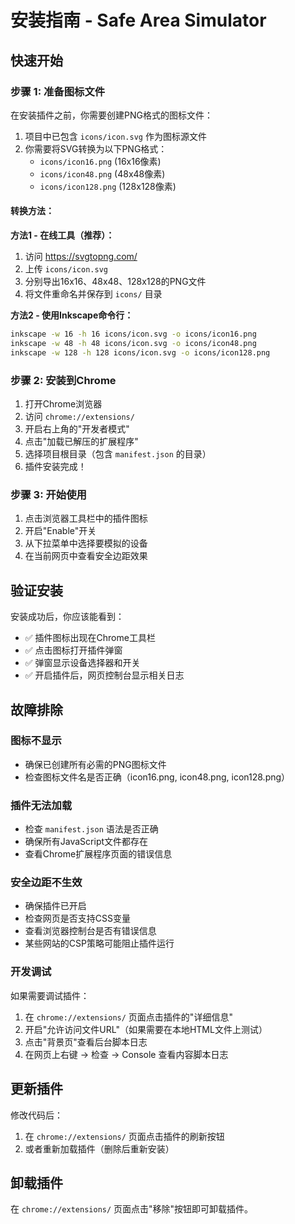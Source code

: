 # 安装指南 - Safe Area Simulator

## 快速开始

### 步骤 1: 准备图标文件

在安装插件之前，你需要创建PNG格式的图标文件：

1. 项目中已包含 `icons/icon.svg` 作为图标源文件
2. 你需要将SVG转换为以下PNG格式：
   - `icons/icon16.png` (16x16像素)
   - `icons/icon48.png` (48x48像素)
   - `icons/icon128.png` (128x128像素)

#### 转换方法：

**方法1 - 在线工具（推荐）：**
1. 访问 https://svgtopng.com/
2. 上传 `icons/icon.svg`
3. 分别导出16x16、48x48、128x128的PNG文件
4. 将文件重命名并保存到 `icons/` 目录

**方法2 - 使用Inkscape命令行：**
```bash
inkscape -w 16 -h 16 icons/icon.svg -o icons/icon16.png
inkscape -w 48 -h 48 icons/icon.svg -o icons/icon48.png
inkscape -w 128 -h 128 icons/icon.svg -o icons/icon128.png
```

### 步骤 2: 安装到Chrome

1. 打开Chrome浏览器
2. 访问 `chrome://extensions/`
3. 开启右上角的"开发者模式"
4. 点击"加载已解压的扩展程序"
5. 选择项目根目录（包含 `manifest.json` 的目录）
6. 插件安装完成！

### 步骤 3: 开始使用

1. 点击浏览器工具栏中的插件图标
2. 开启"Enable"开关
3. 从下拉菜单中选择要模拟的设备
4. 在当前网页中查看安全边距效果

## 验证安装

安装成功后，你应该能看到：

- ✅ 插件图标出现在Chrome工具栏
- ✅ 点击图标打开插件弹窗
- ✅ 弹窗显示设备选择器和开关
- ✅ 开启插件后，网页控制台显示相关日志

## 故障排除

### 图标不显示
- 确保已创建所有必需的PNG图标文件
- 检查图标文件名是否正确（icon16.png, icon48.png, icon128.png）

### 插件无法加载
- 检查 `manifest.json` 语法是否正确
- 确保所有JavaScript文件都存在
- 查看Chrome扩展程序页面的错误信息

### 安全边距不生效
- 确保插件已开启
- 检查网页是否支持CSS变量
- 查看浏览器控制台是否有错误信息
- 某些网站的CSP策略可能阻止插件运行

### 开发调试

如果需要调试插件：

1. 在 `chrome://extensions/` 页面点击插件的"详细信息"
2. 开启"允许访问文件URL"（如果需要在本地HTML文件上测试）
3. 点击"背景页"查看后台脚本日志
4. 在网页上右键 → 检查 → Console 查看内容脚本日志

## 更新插件

修改代码后：

1. 在 `chrome://extensions/` 页面点击插件的刷新按钮
2. 或者重新加载插件（删除后重新安装）

## 卸载插件

在 `chrome://extensions/` 页面点击"移除"按钮即可卸载插件。 